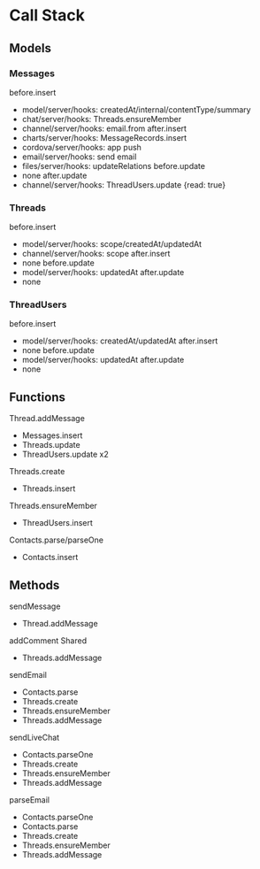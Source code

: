 # Call Stack

## Models

### Messages

before.insert
- model/server/hooks: createdAt/internal/contentType/summary
- chat/server/hooks: Threads.ensureMember
- channel/server/hooks: email.from
after.insert
- charts/server/hooks: MessageRecords.insert
- cordova/server/hooks: app push
- email/server/hooks: send email
- files/server/hooks: updateRelations
before.update
- none
after.update
- channel/server/hooks: ThreadUsers.update {read: true}

### Threads

before.insert
- model/server/hooks: scope/createdAt/updatedAt
- channel/server/hooks: scope
after.insert
- none
before.update
- model/server/hooks: updatedAt
after.update
- none

### ThreadUsers

before.insert
- model/server/hooks: createdAt/updatedAt
after.insert
- none
before.update
- model/server/hooks: updatedAt
after.update
- none

## Functions

Thread.addMessage
- Messages.insert
- Threads.update
- ThreadUsers.update x2

Threads.create
- Threads.insert

Threads.ensureMember
- ThreadUsers.insert

Contacts.parse/parseOne
- Contacts.insert

## Methods

sendMessage
- Thread.addMessage

addComment Shared
- Threads.addMessage

sendEmail
- Contacts.parse
- Threads.create
- Threads.ensureMember
- Threads.addMessage

sendLiveChat
- Contacts.parseOne
- Threads.create
- Threads.ensureMember
- Threads.addMessage

parseEmail
- Contacts.parseOne
- Contacts.parse
- Threads.create
- Threads.ensureMember
- Threads.addMessage
